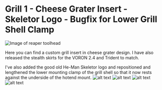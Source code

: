 
# Grill 1 - Cheese Grater Insert - Skeletor Logo - Bugfix for Lower Grill Shell Clamp 

![Image of reaper toolhead](https://github.com/PrintStructor/Reaper/blob/main/Usermods/PrintStructor/Custom%20Grill%201%20and%20Skeletor%20Logo/images/IMG_7484.jpeg?raw=true)

Here you can find a custom grill insert in cheese grater design. I have also released the stealth skirts for the VORON 2.4 and Trident to match. 

I've also added the good old He-Man Skeletor logo and repositioned and lengthened the lower mounting clamp of the grill shell so that it now rests against the underside of the hotend mount.
![alt text](https://github.com/PrintStructor/Reaper/blob/main/Usermods/PrintStructor/Custom%20Grill%201%20and%20Skeletor%20Logo/images/IMG_7489.jpeg?raw=true)
![alt text](https://github.com/PrintStructor/Reaper/blob/main/Usermods/PrintStructor/Custom%20Grill%201%20and%20Skeletor%20Logo/images/Reaper%20Toolhead%20Grill%20T1%20Logo%20Skeletor.png?raw=true)
![alt text](https://github.com/PrintStructor/Reaper/blob/main/Usermods/PrintStructor/Custom%20Grill%201%20and%20Skeletor%20Logo/images/IMG_7485.jpeg?raw=true)
![alt text](https://github.com/PrintStructor/Reaper/blob/main/Usermods/PrintStructor/Custom%20Grill%201%20and%20Skeletor%20Logo/images/Grill%20Frame%20Lip.png?raw=true)

